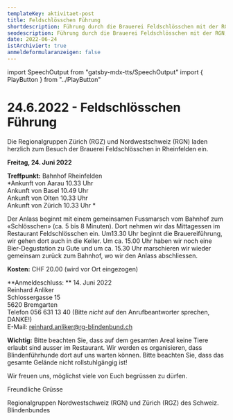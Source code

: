 ```yaml
---
templateKey: aktivitaet-post
title: Feldschlösschen Führung
shortdescription: Führung durch die Brauerei Feldschlösschen mit der RGN, Freitag 24. Juni
seodescription: Führung durch die Brauerei Feldschlösschen mit der RGN, Freitag 24. Juni
date: 2022-06-24
istArchiviert: true
anmeldeformularanzeigen: false
---
```

import SpeechOutput from "gatsby-mdx-tts/SpeechOutput"
import { PlayButton } from "../PlayButton"

<SpeechOutput id="aktivitaet-feldschloesschen" customPlayButton={PlayButton}>

# 24.6.2022 - Feldschlösschen Führung

Die Regionalgruppen Zürich (RGZ) und Nordwestschweiz (RGN) laden herzlich zum Besuch der Brauerei Feldschlösschen in Rheinfelden ein.



**Freitag, 24. Juni 2022**

**Treffpunkt:**	Bahnhof Rheinfelden  
*Ankunft von Aarau 10.33 Uhr  
Ankunft von Basel 10.49 Uhr  
Ankunft von Olten 10.33 Uhr  
Ankunft von Zürich 10.33 Uhr  *

Der Anlass beginnt mit einem gemeinsamen Fussmarsch vom Bahnhof zum «Schlösschen» (ca. 5 bis 8 Minuten). Dort nehmen wir das Mittagessen im Restaurant Feldschlösschen ein. Um13.30 Uhr beginnt die Brauereiführung, wir gehen dort auch in die Keller. Um ca. 15.00 Uhr haben wir noch eine Bier-Degustation zu Gute und um ca. 15.30 Uhr marschieren wir wieder gemeinsam zurück zum Bahnhof, wo wir den Anlass abschliessen.

**Kosten:** 	CHF 20.00 (wird vor Ort eingezogen)

**Anmeldeschluss: **	14. Juni 2022  
Reinhard Anliker  
Schlossergasse 15  
5620 Bremgarten  
Telefon 056 631 13 40 (Bitte *nicht* auf den Anrufbeantworter sprechen, DANKE!)  
E-Mail: reinhard.anliker@rg-blindenbund.ch

**Wichtig:** Bitte beachten Sie, dass auf dem gesamten Areal keine Tiere erlaubt sind ausser im Restaurant. Wir werden es organisieren, dass Blindenführhunde dort auf uns warten können. Bitte beachten Sie, dass das  gesamte Gelände nicht rollstuhlgängig ist!


Wir freuen uns, möglichst viele von Euch begrüssen zu dürfen.  


Freundliche Grüsse  

Regionalgruppen Nordwestschweiz (RGN) und Zürich (RGZ)
des Schweiz. Blindenbundes


</SpeechOutput>